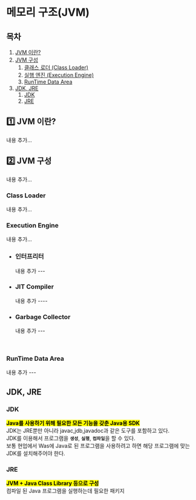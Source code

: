 # 메모리 구조(JVM) 

## 목차
1. [JVM 이란?](#JVM-이란?)
2. [JVM 구성](#JVM-구성)
     1. [클래스 로더 (Class Loader)](#Class-Loader)
     2. [실행 엔진 (Execution Engine)](#Execution-Engine)
     3. [RunTime Data Area](#RunTime-Data-Area)
3. [JDK, JRE](#JDK,-JRE)
     1. [JDK](#JDK)
     2. [JRE](#JRE)


## 1️⃣ JVM 이란?

내용 추가...

## 2️⃣ JVM 구성
내용 추가...


### Class Loader

내용 추가...

### Execution Engine

내용 추가...

 - ### 인터프리터
   내용 추가 ---
 - ### JIT Compiler
   내용 추가 ----
 - ### Garbage Collector
   내용 추가 ---

</br>

### RunTime Data Area 

내용 추가 ---

## JDK, JRE

### JDK
<mark>**Java를 사용하기 위해 필요한 모든 기능을 갖춘 Java용 SDK**</mark></br>
JDK는 JRE뿐만 아니라 javac,jdb,javadoc과 같은 도구를 포함하고 있다.</br>
JDK를 이용해서 프로그램을 <code>**생성**</code>, <code>**실행**</code>, <code>**컴파일**</code>을 할 수 있다.</br>
보통 현업에서 Was에 Java로 된 프로그램을 사용하려고 하면 해당 프로그램에 맞는 JDK를 설치해주어야 한다. 


### JRE
<mark>**JVM + Java Class Library 등으로 구성**</mark></br>
컴파일 된 Java 프로그램을 실행하는데 필요한 패키지 
